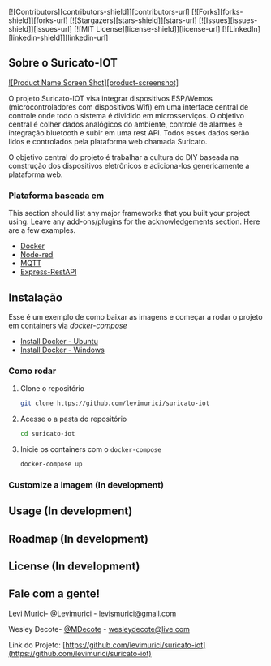 <!--
*** Thanks for checking out the Best-README-Template. If you have a suggestion
*** that would make this better, please fork the repo and create a pull request
*** or simply open an issue with the tag "enhancement".
*** Thanks again! Now go create something AMAZING! :D
-->



<!-- PROJECT SHIELDS -->
<!--
*** I'm using markdown "reference style" links for readability.
*** Reference links are enclosed in brackets [ ] instead of parentheses ( ).
*** See the bottom of this document for the declaration of the reference variables
*** for contributors-url, forks-url, etc. This is an optional, concise syntax you may use.
*** https://www.markdownguide.org/basic-syntax/#reference-style-links
-->
[![Contributors][contributors-shield]][contributors-url]
[![Forks][forks-shield]][forks-url]
[![Stargazers][stars-shield]][stars-url]
[![Issues][issues-shield]][issues-url]
[![MIT License][license-shield]][license-url]
[![LinkedIn][linkedin-shield]][linkedin-url]



<!-- PROJECT LOGO -->
<!-- <br />
<p align="center">
  <a href="https://github.com/othneildrew/Best-README-Template">
    <img src="images/logo.png" alt="Logo" width="80" height="80">
  </a>

  <h3 align="center">Best-README-Template</h3>

  <p align="center">
    An awesome README template to jumpstart your projects!
    <br />
    <a href="https://github.com/othneildrew/Best-README-Template"><strong>Explore the docs »</strong></a>
    <br />
    <br />
    <a href="https://github.com/othneildrew/Best-README-Template">View Demo</a>
    ·
    <a href="https://github.com/othneildrew/Best-README-Template/issues">Report Bug</a>
    ·
    <a href="https://github.com/othneildrew/Best-README-Template/issues">Request Feature</a>
  </p>
</p> -->



<!-- TABLE OF CONTENTS -->
<!-- <details open="open">
  <summary>Table of Contents</summary>
  <ol>
    <li>
      <a href="#about-the-project">About The Project</a>
      <ul>
        <li><a href="#built-with">Built With</a></li>
      </ul>
    </li>
    <li>
      <a href="#getting-started">Getting Started</a>
      <ul>
        <li><a href="#prerequisites">Prerequisites</a></li>
        <li><a href="#installation">Installation</a></li>
      </ul>
    </li>
    <li><a href="#usage">Usage</a></li>
    <li><a href="#roadmap">Roadmap</a></li>
    <li><a href="#contributing">Contributing</a></li>
    <li><a href="#license">License</a></li>
    <li><a href="#contact">Contact</a></li>
    <li><a href="#acknowledgements">Acknowledgements</a></li>
  </ol>
</details> -->



<!-- ABOUT THE PROJECT -->
## Sobre o Suricato-IOT

[![Product Name Screen Shot][product-screenshot]](https://raw.githubusercontent.com/levimurici/suricato-docker/main/project-structure.drawio.png)

O projeto Suricato-IOT visa integrar dispositivos ESP/Wemos (microcontroladores com dispositivos Wifi) em uma interface central de controle onde todo o sistema é dividido em microsserviços. O objetivo central é colher dados analógicos do ambiente, controle de alarmes e integração bluetooth e subir em uma rest API. Todos esses dados serão lidos e controlados pela plataforma web chamada Suricato.

O objetivo central do projeto é trabalhar a cultura do DIY baseada na construção dos dispositivos eletrônicos e adiciona-los genericamente a plataforma web. 

### Plataforma baseada em

This section should list any major frameworks that you built your project using. Leave any add-ons/plugins for the acknowledgements section. Here are a few examples.
* [Docker](https://www.docker.com/)
* [Node-red](https://nodered.org/)
* [MQTT](https://mqtt.org/)
* [Express-RestAPI](https://expressjs.com/pt-br/api.html)


<!-- GETTING STARTED -->
## Instalação

Esse é um exemplo de como baixar as imagens e começar a rodar o projeto em containers via *docker-compose*

* [Install Docker - Ubuntu](https://docs.docker.com/engine/install/ubuntu/)
* [Install Docker - Windows](https://docs.docker.com/desktop/windows/install/)

### Como rodar

1. Clone o repositório
   ```sh
   git clone https://github.com/levimurici/suricato-iot
   ```
2. Acesse o a pasta do repositório
   ```sh
   cd suricato-iot
   ```
3. Inicie os containers com o `docker-compose`
   ```sh
   docker-compose up
   ```

### Customize a imagem (In development)


<!-- USAGE EXAMPLES -->
## Usage (In development)

<!-- Use this space to show useful examples of how a project can be used. Additional screenshots, code examples and demos work well in this space. You may also
Link to more resources.
_For more examples, please refer to the [Documentation](https://example.com)_  -->



<!-- ROADMAP -->
## Roadmap (In development)
<!-- See the [open issues](https://github.com/othneildrew/Best-README-Template/issues) for a list of proposed features (and known issues). -->



<!-- LICENSE -->
## License (In development)
<!-- Distributed under the MIT License. See `LICENSE` for more information. -->

<!-- CONTACT -->
## Fale com a gente!

Levi Murici- [@Levimurici](https://twitter.com/levimurici) - levismurici@gmail.com

Wesley Decote- [@MDecote](https://twitter.com/MDecote) - wesleydecote@live.com

Link do Projeto: [https://github.com/levimurici/suricato-iot](https://github.com/levimurici/suricato-iot)


